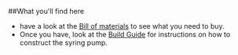 ##What you'll find here
- have a look at the [Bill of materials](BOM.md) to see what you need to buy.
- Once you have, look at the [Build Guide](BuildGuilde.md) for instructions on how to construct the syring pump.
